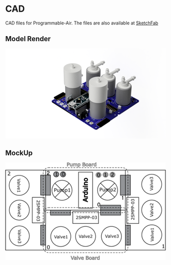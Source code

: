 # CAD

<!--- ## Crowdfunding live at [CrowdSupply](https://www.crowdsupply.com/tinkrmind/programmable-air) <>

[![Programmable-Air at CrowdSupply](https://i.imgur.com/vPuFaX5.png)](https://www.crowdsupply.com/tinkrmind/programmable-air) --->


CAD files for Programmable-Air. The files are also available at [SketchFab](https://sketchfab.com/programmable-air/models)

## Model Render

![Programmable-Air board render front](https://github.com/Programmable-Air/CAD/blob/master/media/Programmable-Air%20board%20render%20front.png)

## MockUp

![mockUp!](https://github.com/Programmable-Air/CAD/blob/master/media/mockUp.png)
